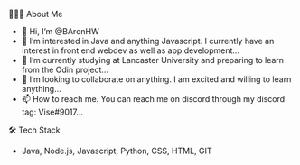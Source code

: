 👨🏻‍💻  About Me
- 👋 Hi, I’m @BAronHW
- 👀 I’m interested in Java and anything Javascript. I currently have an interest in front end webdev as well as app development...
- 🌱 I’m currently studying at Lancaster University and preparing to learn from the Odin project...
- 💞️ I’m looking to collaborate on anything. I am excited and willing to learn anything...
- 📫 How to reach me. You can reach me on discord through my discord tag: Vise#9017...

🛠  Tech Stack
- Java, Node.js, Javascript, Python, CSS, HTML, GIT

<!---
BAronHW/BAronHW is a ✨ special ✨ repository because its `README.md` (this file) appears on your GitHub profile.
You can click the Preview link to take a look at your changes.
--->
